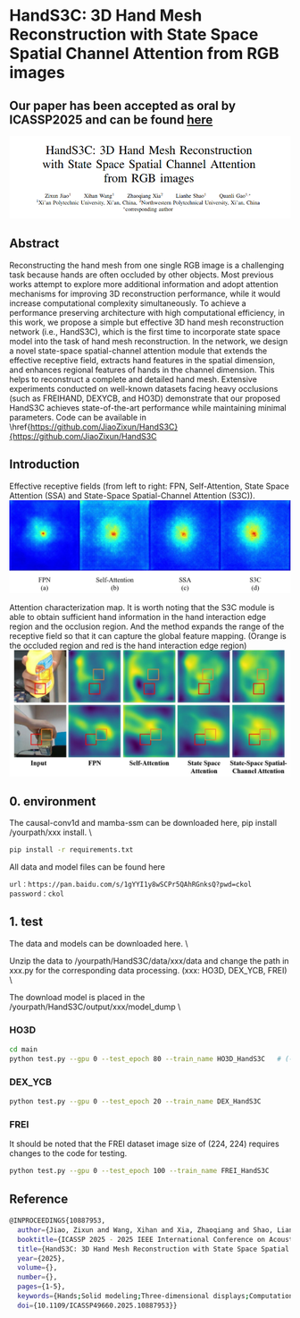 # HandS3C: 3D Hand Mesh Reconstruction with State Space Spatial Channel Attention from RGB images

## Our paper has been accepted as oral by ICASSP2025 and can be found [here](https://ieeexplore.ieee.org/document/10887953)

![](https://github.com/JiaoZixun/HandS3C/blob/main/paper.png "")

## Abstract

Reconstructing the hand mesh from one single RGB image is a challenging task because hands are often occluded by other objects. Most previous works attempt to explore more additional information and adopt attention mechanisms for improving 3D reconstruction performance, while it would increase computational complexity simultaneously. To achieve a performance preserving architecture with high computational efficiency, in this work, we propose a simple but effective 3D hand mesh reconstruction network (i.e., HandS3C), which is the first time to incorporate state space model into the task of hand mesh reconstruction. In the network, we design a novel state-space spatial-channel attention module that extends the effective receptive field, extracts hand features in the spatial dimension, and enhances regional features of hands in the channel dimension. This helps to reconstruct a complete and detailed hand mesh. Extensive experiments conducted on well-known datasets facing heavy occlusions (such as FREIHAND, DEXYCB, and HO3D) demonstrate that our proposed HandS3C achieves state-of-the-art performance while maintaining minimal parameters. Code can be available in \href{https://github.com/JiaoZixun/HandS3C}{https://github.com/JiaoZixun/HandS3C

## Introduction
Effective receptive fields (from left to right: FPN, Self-Attention, State Space Attention (SSA) and State-Space Spatial-Channel Attention (S3C)).
![Effective receptive fields](https://github.com/JiaoZixun/HandS3C/blob/main/fig1.jpg "Effective receptive fields")



Attention characterization map. It is worth noting that the S3C module is able to obtain sufficient hand information in the hand interaction edge region and the occlusion region. And the method expands the range of the receptive field so that it can capture the global feature mapping. (Orange is the occluded region and red is the hand interaction edge region)
![Effective receptive fields](https://github.com/JiaoZixun/HandS3C/blob/main/fig6.jpg "Effective receptive fields")


## 0. environment
The causal-conv1d and mamba-ssm can be downloaded here, pip install /yourpath/xxx install.  \

``` bash
pip install -r requirements.txt
```
All data and model files can be found here 
``` bash
url：https://pan.baidu.com/s/1gYYI1y8wSCPr5QAhRGnksQ?pwd=ckol 
password：ckol 
```

## 1. test
The data and models can be downloaded here. \

Unzip the data to /yourpath/HandS3C/data/xxx/data and change the path in xxx.py for the corresponding data processing. (xxx: HO3D, DEX_YCB, FREI)  \

The download model is placed in the /yourpath/HandS3C/output/xxx/model_dump    \

### HO3D
``` bash
cd main
python test.py --gpu 0 --test_epoch 80 --train_name HO3D_HandS3C   # (--test_epoch Indicates the number of epochs, --train_name Indicates the name of the folder in output)
```
### DEX_YCB
``` bash
python test.py --gpu 0 --test_epoch 20 --train_name DEX_HandS3C
```
### FREI
It should be noted that the FREI dataset image size of (224, 224) requires changes to the code for testing.
``` bash
python test.py --gpu 0 --test_epoch 100 --train_name FREI_HandS3C
```


## Reference
``` bash
@INPROCEEDINGS{10887953,
  author={Jiao, Zixun and Wang, Xihan and Xia, Zhaoqiang and Shao, Lianhe and Gao, Quanli},
  booktitle={ICASSP 2025 - 2025 IEEE International Conference on Acoustics, Speech and Signal Processing (ICASSP)}, 
  title={HandS3C: 3D Hand Mesh Reconstruction with State Space Spatial Channel Attention from RGB images}, 
  year={2025},
  volume={},
  number={},
  pages={1-5},
  keywords={Hands;Solid modeling;Three-dimensional displays;Computational modeling;Computer architecture;Signal processing;Feature extraction;Computational efficiency;Speech processing;Image reconstruction;3D Hand Mesh Reconstruction;Deep Learning;Effective Receptive Field;Human-computer Interaction;State Space Model},
  doi={10.1109/ICASSP49660.2025.10887953}}
```
